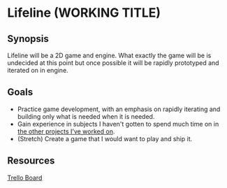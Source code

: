 Lifeline (WORKING TITLE)
=============

Synopsis
-------------
Lifeline will be a 2D game and engine. What exactly the game will be is undecided at this point but once possible it will be rapidly prototyped and iterated on in engine.

Goals
-------------
* Practice game development, with an emphasis on rapidly iterating and building only what is needed when it is needed.
* Gain experience in subjects I haven't gotten to spend much time on in [the other projects I've worked on](http://www.peterclark.net).
* (Stretch) Create a game that I would want to play and ship it.

Resources
-------------
[Trello Board](https://trello.com/b/INfwr8jl/lifeline)
